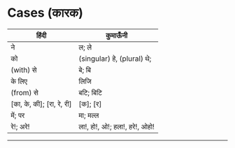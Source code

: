 # Cases (कारक)

हिंदी | कुमाऊँनी 
--- | --- 
ने | ल; ले
को | (singular) हे, (plural) थे; 
(with) से | बे; बि
के लिए | लिजि 
(from) से | बटि; बिटि
[का, के, की]; [रा, रे, री] | [क]; [र]
में; पर | मा; मल्ल
रे!; अरे! | ला!, हो!, ओ!; हला!, हरे!, ओहो!

---